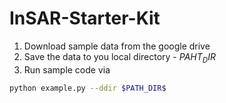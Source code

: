 # InSAR-Starter-Kit
1. Download sample data from the google drive
2. Save the data to you local directory - $PAHT_DIR$
3. Run sample code via 
``` bash
python example.py --ddir $PATH_DIR$
```
